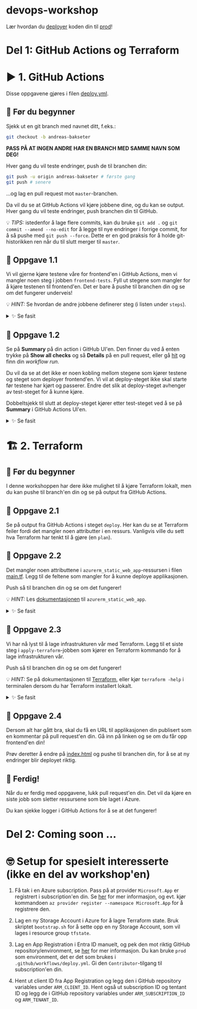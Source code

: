 # devops-workshop

Lær hvordan du [deployer](https://teknisk-ordbok.fly.dev/ordbok/Deploy) koden din til [prod](https://teknisk-ordbok.fly.dev/ordbok/Produksjon)!

# Del 1: GitHub Actions og Terraform

# ▶️ 1. GitHub Actions

Disse oppgavene gjøres i filen [deploy.yml](.github/workflows/deploy.yml).

## 📖 Før du begynner

Sjekk ut en git branch med navnet ditt, f.eks.:

```bash
git checkout -b andreas-bakseter
```

**PASS PÅ AT INGEN ANDRE HAR EN BRANCH MED SAMME NAVN SOM DEG!**

Hver gang du vil teste endringer, push de til branchen din:

```bash
git push -u origin andreas-bakseter # første gang
git push # senere
```

...og lag en pull request mot `master`-branchen.

Da vil du se at GitHub Actions vil kjøre jobbene dine, og du kan se output.
Hver gang du vil teste endringer, push branchen din til GitHub.

💡 _TIPS:_ istedenfor å lage flere commits, kan du bruke `git add .` og `git commit --amend --no-edit` for å legge til nye endringer i forrige commit,
for å så pushe med `git push --force`. Dette er en god praksis for å holde git-historikken ren når du til slutt merger til `master`.

## 🔨 Oppgave 1.1

Vi vil gjerne kjøre testene våre for frontend'en i GitHub Actions, men vi mangler noen steg i jobben `frontend-tests`.
Fyll ut stegene som mangler for å kjøre testenen til frontend'en.
Det er bare å pushe til branchen din og se om det fungerer underveis!

💡 _HINT:_ Se hvordan de andre jobbene definerer steg (i listen under `steps`).

<details>
  <summary>✨ Se fasit</summary>

```yaml
frontend-tests:
  name: 'Run frontend tests'
  runs-on: ubuntu-latest
  defaults:
    run:
      working-directory: 'frontend'
  steps:
    - name: Checkout repository
      uses: actions/checkout@v4

    # legger til disse stegene:
    - name: Install dependencies
      run: yarn install

    - name: Run tests
      run: yarn test
```

</details>

## 🔨 Oppgave 1.2

Se på **Summary** på din action i GitHub UI'en.
Den finner du ved å enten trykke på **Show all checks** og så **Details** på en pull request,
eller gå [hit](https://github.com/baksetercx/devops-workshop/actions) og finn din *workflow run*.

Du vil da se at det ikke er noen kobling mellom stegene som kjører testene og steget som deployer frontend'en.
Vi vil at deploy-steget ikke skal starte før testene har kjørt og passerer.
Endre det slik at deploy-steget avhenger av test-steget for å kunne kjøre.

Dobbeltsjekk til slutt at deploy-steget kjører etter test-steget ved å se på **Summary** i GitHub Actions UI'en.

<details>
  <summary>✨ Se fasit</summary>

```yaml
deploy-frontend:
  name: Deploy frontend
  runs-on: ubuntu-latest
  needs:
  - frontend-tests # legger til denne linja
  - apply-terraform
  permissions:
    contents: read
    id-token: write
  environment: prod
```

</details>

# 🏗️ 2. Terraform

## 📖 Før du begynner

I denne workshoppen har dere ikke mulighet til å kjøre Terraform lokalt,
men du kan pushe til branch'en din og se på output fra GitHub Actions.

## 🔨 Oppgave 2.1

Se på output fra GitHub Actions i steget `deploy`.
Her kan du se at Terraform feiler fordi det mangler noen attributter i en ressurs.
Vanligvis ville du sett hva Terraform har tenkt til å gjøre (en `plan`).

## 🔨 Oppgave 2.2

Det mangler noen attributtene i `azurerm_static_web_app`-ressursen i filen [main.tf](terraform/main.tf).
Legg til de feltene som mangler for å kunne deploye applikasjonen.

Push så til branchen din og se om det fungerer!

💡 _HINT:_ Les [dokumentasjonen](https://registry.terraform.io/providers/hashicorp/azurerm/latest/docs/resources/static_web_app) til `azurerm_static_web_app`.

<details>
  <summary>✨ Se fasit</summary>

```hcl
resource "azurerm_static_web_app" "devops" {
  name                = "${var.my_name}-webapp"
  # legger til disse attributtene:
  resource_group_name = azurerm_resource_group.devops.name
  location            = local.location
}
```

</details>

## 🔨 Oppgave 2.3

Vi har nå lyst til å lage infrastrukturen vår med Terraform.
Legg til et siste steg i `apply-terraform`-jobben som kjører en Terraform kommando for å lage infrastrukturen vår.

Push så til branchen din og se om det fungerer!

💡 _HINT:_ Se på dokumentasjonen til [Terraform](https://developer.hashicorp.com/terraform/cli/run),
eller kjør `terraform -help` i terminalen dersom du har Terraform installert lokalt.

<details>
  <summary>✨ Se fasit</summary>

```yaml
apply-terraform:
  name: Apply Terraform changes
  runs-on: ubuntu-latest
  env:
    TF_VAR_my_name: ${{ github.head_ref }}
    ARM_CLIENT_ID: ${{ vars.ARM_CLIENT_ID }}
    ARM_SUBSCRIPTION_ID: ${{ vars.ARM_SUBSCRIPTION_ID }}
    ARM_TENANT_ID: ${{ vars.ARM_TENANT_ID }}
    ARM_USE_OIDC: 'true'
  outputs:
    resource-group-name: ${{ steps.terraform-output.outputs.resource_group_name }}
    swa-name: ${{ steps.terraform-output.outputs.swa_name }}
  permissions:
    contents: read
    id-token: write
  environment: prod
  defaults:
    run:
      working-directory: 'terraform'
  steps:
    - name: Checkout repository
      uses: actions/checkout@v4

    - name: Setup Terraform
      uses: hashicorp/setup-terraform@v3

    - name: Init Terraform
      run: terraform init

    - name: Set Terraform workspace
      run: terraform workspace new "$TF_VAR_my_name" || terraform workspace select "$TF_VAR_my_name"

    - name: Run Terraform plan
      run: terraform plan

    - name: Run Terraform apply
      run: terraform apply -auto-approve # legg til denne linjen
```

</details>

## 🔨 Oppgave 2.4

Dersom alt har gått bra, skal du få en URL til applikasjonen din publisert som en kommentar på pull request'en din.
Gå inn på linken og se om du får opp frontend'en din!

Prøv deretter å endre på [index.html](frontend/index.html) og pushe til branchen din, for å se at ny endringer blir deployet riktig.

## 🏁 Ferdig!

Når du er ferdig med oppgavene, lukk pull request'en din.
Det vil da kjøre en siste jobb som sletter ressursene som ble laget i Azure.

Du kan sjekke logger i GitHub Actions for å se at det fungerer!

# Del 2: Coming soon ...

# 🤓 Setup for spesielt interesserte (ikke en del av workshop'en)

1. Få tak i en Azure subscription. Pass på at provider `Microsoft.App` er registrert i subscription'en din.
   Se [her](https://learn.microsoft.com/en-us/azure/azure-resource-manager/troubleshooting/error-register-resource-provider?tabs=azure-cli) for mer informasjon,
   og evt. kjør kommandoen `az provider register --namespace Microsoft.App` for å registrere den.

2. Lag en ny Storage Account i Azure for å lagre Terraform state.
   Bruk skriptet `bootstrap.sh` for å sette opp en ny Storage Account, som vil lages i resource group `tfstate`.

3. Lag en App Registration i Entra ID manuelt, og pek den mot riktig GitHub repository/environment,
   se [her](https://learn.microsoft.com/en-us/azure/developer/github/connect-from-azure) for mer informasjon.
   Du kan bruke `prod` som environment, det er det som brukes i `.github/workflows/deploy.yml`.
   Gi den `Contributor`-tilgang til subscription'en din.

4. Hent ut client ID fra App Registration og legg den i GitHub repository variables under `ARM_CLIENT_ID`.
   Hent også ut subscription ID og tentant ID og legg de i GitHub repository variables under `ARM_SUBSCRIPTION_ID` og `ARM_TENANT_ID`.
